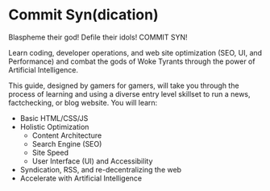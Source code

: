 # Commit Syn(dication)
Blaspheme their god! Defile their idols! COMMIT SYN!

Learn coding, developer operations, and web site optimization (SEO, UI, and Performance) and combat the gods of Woke Tyrants through the power of Artificial Intelligence. 

This guide, designed by gamers for gamers, will take you through the process of learning and using a diverse entry level skillset to run a news, factchecking, or blog website. You will learn:

- Basic HTML/CSS/JS
- Holistic Optimization
  - Content Architecture
  - Search Engine (SEO)
  - Site Speed
  - User Interface (UI) and Accessibility
- Syndication, RSS, and re-decentralizing the web
- Accelerate with Artificial Intelligence 

  
